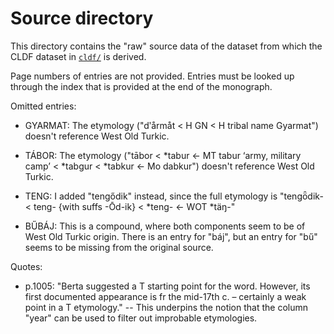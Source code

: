 # Source directory

This directory contains the "raw" source data of the dataset from which the
CLDF dataset in [`cldf/`](../cldf) is derived.

Page numbers of entries are not provided. Entries must be looked up through the index that is provided at the end of the monograph.

Omitted entries:

* GYARMAT: The etymology ("dʹårmåt < H GN < H tribal name Gyarmat") doesn't reference West Old Turkic.

* TÁBOR: The etymology ("tābor < *tabur ← MT tabur ‘army, military camp’
< *tabgur < *tabkur ← Mo dabkur") doesn't reference West Old Turkic.

* TENG: I added "tengődik" instead, since the full etymology is "tengȫdik- < teng- {with suffs -Ōd-ik} < *teng- ← WOT *täŋ-"

* BŰBÁJ: This is a compound, where both components seem to be of West Old Turkic origin. There is an entry for "báj", but an entry for "bű" seems to be missing from the original source.

Quotes:

* p.1005: "Berta suggested a T starting point for the word. However, its first documented appearance is fr the mid-17th c. – certainly a weak point in a T etymology." -- This underpins the notion that the column "year" can be used to filter out improbable etymologies.
